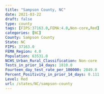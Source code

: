 ```yaml
---
title: "Sampson County, NC"
date: 2021-03-22
draft: false
type: county
tags: [FIPS:37163.0,FEMA:4.0,Non-core,Red]
categories: [NC]
County: Sampson County
State: NC
FIPS: 37163.0
FEMA_Region: 4.0
Population: 63531.0
NCHS_Urban_Rural_Classification: Non-core
Tests_in_prior_14_days: 1810.0
Fourteen_day_test_rate_per_100000: 2849.0
Percent_Positivity_in_prior_14_days: 0.111
Level: Red
url: /states/NC/sampson-county
---
```



